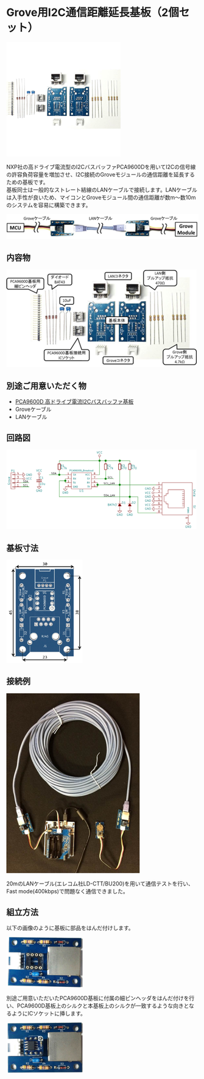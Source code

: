 # Grove用I2C通信距離延長基板（2個セット）

<img src="/images/Product_Photo.jpg" width="300px">  

NXP社の高ドライブ電流型のI2CバスバッファPCA9600Dを用いてI2Cの信号線の許容負荷容量を増加させ、I2C接続のGroveモジュールの通信距離を延長するための基板です。  
基板同士は一般的なストレート結線のLANケーブルで接続します。LANケーブルは入手性が良いため、マイコンとGroveモジュール間の通信距離が数m～数10mのシステムを容易に構築できます。

<img src="/images/connection.jpg" width="600px">  

## 内容物  

<img src="/images/Package_contents.jpg" width="500px">  

## 別途ご用意いただく物  

- <a href="https://www.switch-science.com/catalog/2376/">PCA9600D 高ドライブ電流I2Cバスバッファ基板</a>
- Groveケーブル
- LANケーブル

## 回路図  

<img src="/images/CircuitDiagram.png" width="500px">  


## 基板寸法  

<img src="/images/PCB_size.png" width="200px">  


## 接続例  
<img src="/images/connect_example.jpg" width="350px">  

20mのLANケーブル(エレコム社LD-CTT/BU200)を用いて通信テストを行い、Fast mode(400kbps)で問題なく通信できました。

## 組立方法  
以下の画像のように基板に部品をはんだ付けします。  

<img src="/images/Assemble1.jpg" width="200px">  

別途ご用意いただいたPCA9600D基板に付属の細ピンヘッダをはんだ付けを行い、PCA9600D基板上のシルクと本基板上のシルクが一致するような向きとなるようにICソケットに挿します。  

<img src="/images/Assemble2.jpg" width="200px">  
